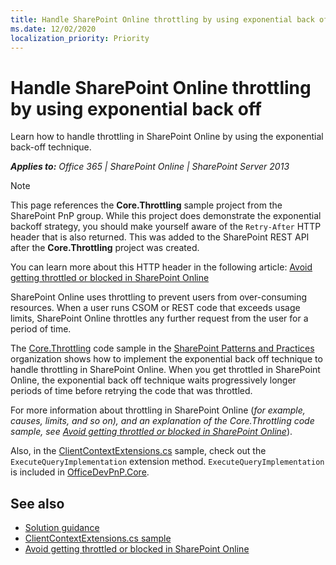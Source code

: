 ```yaml
---
title: Handle SharePoint Online throttling by using exponential back off
ms.date: 12/02/2020
localization_priority: Priority
---
```


# Handle SharePoint Online throttling by using exponential back off

Learn how to handle throttling in SharePoint Online by using the exponential back-off technique.

_**Applies to:** Office 365 | SharePoint Online | SharePoint Server 2013_

> [!NOTE]
> This page references the **Core.Throttling** sample project from the SharePoint PnP group. While this project does demonstrate the exponential backoff strategy, you should make yourself aware of the `Retry-After` HTTP header that is also returned. This was added to the SharePoint REST API after the **Core.Throttling** project was created.
>
> You can learn more about this HTTP header in the following article: [Avoid getting throttled or blocked in SharePoint Online](../general-development/how-to-avoid-getting-throttled-or-blocked-in-sharepoint-online.md)

SharePoint Online uses throttling to prevent users from over-consuming resources. When a user runs CSOM or REST code that exceeds usage limits, SharePoint Online throttles any further request from the user for a period of time.

The [Core.Throttling](https://github.com/pnp/PnP/tree/master/Samples/Core.Throttling) code sample in the [SharePoint Patterns and Practices](https://github.com/pnp/PnP) organization shows how to implement the exponential back off technique to handle throttling in SharePoint Online. When you get throttled in SharePoint Online, the exponential back off technique waits progressively longer periods of time before retrying the code that was throttled.

For more information about throttling in SharePoint Online (*for example, causes, limits, and so on), and an explanation of the Core.Throttling code sample, see [Avoid getting throttled or blocked in SharePoint Online](../general-development/how-to-avoid-getting-throttled-or-blocked-in-sharepoint-online.md)*).

Also, in the [ClientContextExtensions.cs](https://github.com/pnp/PnP-Sites-Core/blob/master/Core/OfficeDevPnP.Core/Extensions/ClientContextExtensions.cs) sample, check out the `ExecuteQueryImplementation` extension method. `ExecuteQueryImplementation` is included in [OfficeDevPnP.Core](https://github.com/pnp/PnP-Sites-Core/tree/master/Core/OfficeDevPnP.Core).

## See also

- [Solution guidance](Office-365-development-patterns-and-practices-solution-guidance.md)
- [ClientContextExtensions.cs sample](https://github.com/pnp/PnP-Sites-Core/blob/master/Core/OfficeDevPnP.Core/Extensions/ClientContextExtensions.cs)
- [Avoid getting throttled or blocked in SharePoint Online](https://github.com/SharePoint/sp-dev-docs/blob/master/docs/general-development/how-to-avoid-getting-throttled-or-blocked-in-sharepoint-online.md)
